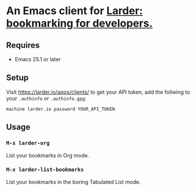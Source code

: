 # An Emacs client for [Larder: bookmarking for developers.](https://larder.io/)

## Requires

- Emacs 25.1 or later

## Setup

Visit https://larder.io/apps/clients/ to get your API token, add the follwing to your `.authinfo` or `.authinfo.gpg`:

    machine larder.io password YOUR_API_TOKEN

## Usage

### `M-x larder-org`

List your bookmarks in Org mode.

### `M-x larder-list-bookmarks`

List your bookmarks in the boring Tabulated List mode.
